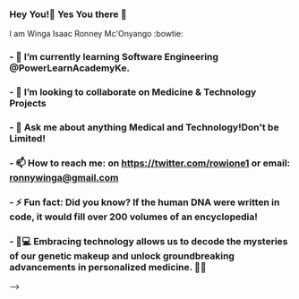 ### Hey You!👋 Yes You there 👋
I am Winga Isaac Ronney Mc'Onyango :bowtie:
<!--
**Rowi-1/Rowi-1** is a ✨ _special_ ✨ repository because its `README.md` (this file) appears on your GitHub profile.

Here are some ideas to get you started:

 🔭 I’m currently working on ...
🌱 I’m currently learning ...
- 👯 I’m looking to collaborate on ...
- 🤔 I’m looking for help with ...
- 💬 Ask me about ...
- 📫 How to reach me: ...
- 😄 Pronouns: ...
- ⚡ Fun fact: ...
-->
### - 🌱 I’m currently learning Software Engineering @PowerLearnAcademyKe.
### - 👯 I’m looking to collaborate on Medicine & Technology Projects 
### - 💬 Ask me about anything Medical and Technology!Don't be Limited!
### - 📫 How to reach me: on https://twitter.com/rowione1 or email: ronnywinga@gmail.com
### - ⚡ Fun fact: Did you know? If the human DNA were written in code, it would fill over 200 volumes of an encyclopedia! 
### - 🧬💻 Embracing technology allows us to decode the mysteries of our genetic makeup and unlock groundbreaking advancements in personalized medicine. 🚀🔬
-->
